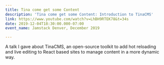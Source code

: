 ```yaml
---
title: Tina come get some Content
description: 'Tina come get some Content: Introduction to TinaCMS'
link: https://www.youtube.com/watch?v=LhBH9RTEK78&t=34s
date: 2019-12-04T18:30:00.000-07:00
event_name: Jamstack Denver, December 2019

---
```

A talk I gave about TinaCMS, an open-source toolkit to add hot reloading and live editing to React based sites to manage content in a more dynamic way.